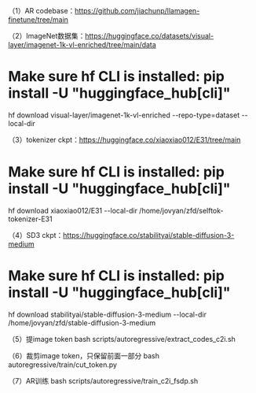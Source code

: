 （1）AR codebase：https://github.com/jiachunp/llamagen-finetune/tree/main

（2）ImageNet数据集：https://huggingface.co/datasets/visual-layer/imagenet-1k-vl-enriched/tree/main/data
# Make sure hf CLI is installed: pip install -U "huggingface_hub[cli]"
hf download visual-layer/imagenet-1k-vl-enriched --repo-type=dataset --local-dir

（3）tokenizer ckpt：https://huggingface.co/xiaoxiao012/E31/tree/main
# Make sure hf CLI is installed: pip install -U "huggingface_hub[cli]"
hf download xiaoxiao012/E31 --local-dir /home/jovyan/zfd/selftok-tokenizer-E31

（4）SD3 ckpt：https://huggingface.co/stabilityai/stable-diffusion-3-medium
# Make sure hf CLI is installed: pip install -U "huggingface_hub[cli]"
hf download stabilityai/stable-diffusion-3-medium --local-dir /home/jovyan/zfd/stable-diffusion-3-medium

（5）提image token
bash scripts/autoregressive/extract_codes_c2i.sh

（6）裁剪image token，只保留前面一部分
bash autoregressive/train/cut_token.py

（7）AR训练
bash scripts/autoregressive/train_c2i_fsdp.sh

